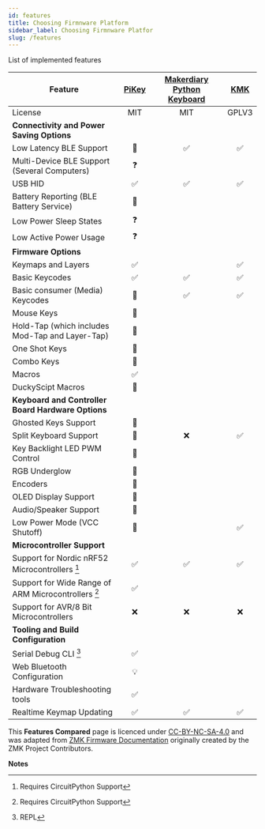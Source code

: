 ```yaml
---
id: features
title: Choosing Firmnware Platform
sidebar_label: Choosing Firmnware Platfor
slug: /features
---
```


List of implemented features


| **Feature**                                                                                                            | [PiKey](http://pikey.jpconstantineau.com/)  | [Makerdiary Python Keyboard](https://github.com/makerdiary/python-keyboard) |  [KMK](https://github.com/KMKfw/kmk_firmware)  |
| ---------------------------------------------------------------------------------------------------------------------- |  :-------: |  :-------: |  :-------: | 
| License                                                                                                                |    MIT     |  MIT    |  GPLV3 |
| **Connectivity and Power Saving Options**                                                                              |            | | |
| Low Latency BLE Support                                                                                                |     🚧    | ✅  |  ✅ |
| Multi-Device BLE Support (Several Computers)                                                                           |     ❓     |  | |
| USB HID                                                                                                                |     ✅     |  ✅   | ✅  |
| Battery Reporting (BLE Battery Service)                                                                                |     🚧     |   | |
| Low Power Sleep States                                                                                                 |     ❓     |  | |
| Low Active Power Usage                                                                                                 |     ❓       |  | |
| **Firmware Options**                                                                                                   |            |   | |
| Keymaps and Layers                                                                                                     |     ✅     |   | ✅ |
| Basic Keycodes                                                                                                         |     ✅     |  ✅  |  ✅  |
| Basic consumer (Media) Keycodes                                                                                        |     🚧     | ✅  | ✅ |
| Mouse Keys                                                                                                             |     🚧     |   | |  
| Hold-Tap (which includes Mod-Tap and Layer-Tap)                                                                        |     🚧     |   | |
| One Shot Keys                                                                                                          |     🚧     |   | |
| Combo Keys                                                                                                             |     🚧     |   | |
| Macros                                                                                                                 |     ✅     |   | |
| DuckyScipt Macros                                                                                                      |     🚧     |   | |
| **Keyboard and Controller Board Hardware Options**                                                                     |            |     | |
| Ghosted Keys Support                                                                                                   |     🚧     |   | |
| Split Keyboard Support                                                                                                 |     🚧     |  ❌ | ✅  |
| Key Backlight LED PWM Control                                                                                          |     🚧    |   | |
| RGB Underglow                                                                                                          |     🚧     |   | |
| Encoders                                                                                                               |     🚧     |   | |
| OLED Display Support                                                                                                   |     🚧     |  | |
| Audio/Speaker Support                                                                                                  |     🚧     |   | |
| Low Power Mode (VCC Shutoff)                                                                                           |     🚧     |   |   ✅ |
| **Microcontroller Support**                                                                                            |            |     | |
| Support for Nordic nRF52 Microcontrollers  [^1]                                                                        |     ✅     |  ✅  |  ✅  |
| Support for Wide Range of ARM Microcontrollers  [^1]                                                                   |     ✅     |   | |
| Support for AVR/8 Bit Microcontrollers                                                                                 |     ❌     |  ❌   | ❌ |
| **Tooling and Build Configuration**                                                                                    |            |      | |
| Serial Debug CLI [^2]                                                                                                  |      ✅   |     | | 
| Web Bluetooth Configuration                                                                                            |      💡    |    | |
| Hardware Troubleshooting tools                                                                                         |      ✅   |     | |
| Realtime Keymap Updating                                                                                               |      ✅     |  ✅   | ✅ |


This __Features Compared__ page is licenced under [CC-BY-NC-SA-4.0](https://creativecommons.org/licenses/by-nc-sa/4.0/) and was adapted from [ZMK Firmware Documentation](https://zmkfirmware.dev/docs/) originally created by the ZMK Project Contributors.

**Notes**

[^1]: Requires CircuitPython Support
[^2]: REPL




